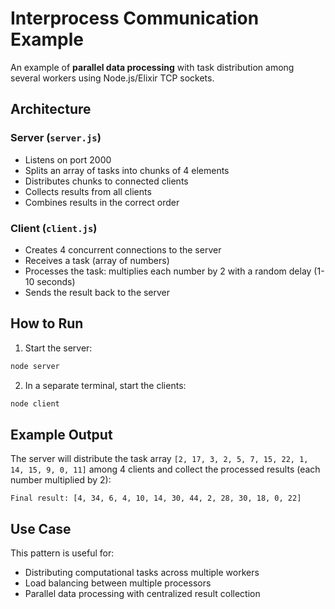 # Interprocess Communication Example

An example of **parallel data processing** with task distribution among several workers using Node.js/Elixir TCP sockets.

## Architecture

### Server (`server.js`)
- Listens on port 2000
- Splits an array of tasks into chunks of 4 elements
- Distributes chunks to connected clients
- Collects results from all clients
- Combines results in the correct order

### Client (`client.js`)
- Creates 4 concurrent connections to the server
- Receives a task (array of numbers)
- Processes the task: multiplies each number by 2 with a random delay (1-10 seconds)
- Sends the result back to the server

## How to Run

1. Start the server:
```bash
node server
```

2. In a separate terminal, start the clients:
```bash
node client
```

## Example Output

The server will distribute the task array `[2, 17, 3, 2, 5, 7, 15, 22, 1, 14, 15, 9, 0, 11]` among 4 clients and collect the processed results (each number multiplied by 2):

```
Final result: [4, 34, 6, 4, 10, 14, 30, 44, 2, 28, 30, 18, 0, 22]
```

## Use Case

This pattern is useful for:
- Distributing computational tasks across multiple workers
- Load balancing between multiple processors
- Parallel data processing with centralized result collection
